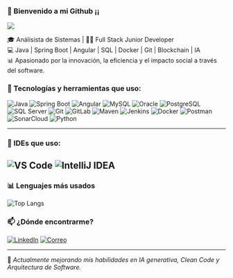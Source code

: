### 👋 Bienvenido a mi Github ¡¡

<img src="https://readme-typing-svg.demolab.com?font=Fira+Code&pause=1000&color=00F7FF&center=true&vCenter=true&width=435&lines=Welcome+to+my+GitHub!;Full+Stack+Developer;Java+%7C+Angular+%7C+SQL+%7C+Docker" />

🎓 Análisista de Sistemas | 👨‍💻 Full Stack Junior Developer  
💻 Java | Spring Boot | Angular | SQL | Docker | Git | Blockchain | IA  
📊 Apasionado por la innovación, la eficiencia y el impacto social a través del software.

### 🚀 Tecnologías y herramientas que uso:

![Java](https://img.shields.io/badge/Java-ED8B00?style=for-the-badge&logo=java&logoColor=white)
![Spring Boot](https://img.shields.io/badge/SpringBoot-6DB33F?style=for-the-badge&logo=springboot&logoColor=white)
![Angular](https://img.shields.io/badge/Angular-DD0031?style=for-the-badge&logo=angular&logoColor=white)
![MySQL](https://img.shields.io/badge/MySQL-005C84?style=for-the-badge&logo=mysql&logoColor=white)
![Oracle](https://img.shields.io/badge/Oracle-F80000?style=for-the-badge&logo=oracle&logoColor=white)
![PostgreSQL](https://img.shields.io/badge/PostgreSQL-336791?style=for-the-badge&logo=postgresql&logoColor=white)
![SQL Server](https://img.shields.io/badge/SQL%20Server-CC2927?style=for-the-badge&logo=microsoftsqlserver&logoColor=white)
![Git](https://img.shields.io/badge/Git-F05032?style=for-the-badge&logo=git&logoColor=white)
![GitLab](https://img.shields.io/badge/GitLab-FC6D26?style=for-the-badge&logo=gitlab&logoColor=white)
![Maven](https://img.shields.io/badge/Maven-C71A36?style=for-the-badge&logo=apachemaven&logoColor=white)
![Jenkins](https://img.shields.io/badge/Jenkins-D24939?style=for-the-badge&logo=jenkins&logoColor=white)
![Docker](https://img.shields.io/badge/Docker-2496ED?style=for-the-badge&logo=docker&logoColor=white)
![Postman](https://img.shields.io/badge/Postman-FF6C37?style=for-the-badge&logo=postman&logoColor=white)
![SonarCloud](https://img.shields.io/badge/SonarCloud-F3702A?style=for-the-badge&logo=sonarcloud&logoColor=white)
![Python](https://img.shields.io/badge/Python-3776AB?style=for-the-badge&logo=python&logoColor=white)

---

### 🧰 IDEs que uso:

![VS Code](https://img.shields.io/badge/VS_Code-007ACC?style=for-the-badge&logo=visualstudiocode&logoColor=white)
![IntelliJ IDEA](https://img.shields.io/badge/IntelliJ_IDEA-000000?style=for-the-badge&logo=intellijidea&logoColor=white)
---

### 📊 Lenguajes más usados

![Top Langs](https://github-readme-stats.vercel.app/api/top-langs/?username=sebastianpadin&layout=compact&langs_count=7&theme=github_dark)


### 📫 ¿Dónde encontrarme?

[![LinkedIn](https://img.shields.io/badge/LinkedIn-blue?style=flat&logo=linkedin)](https://www.linkedin.com/in/sebastian-padin-1b3a4835b/)
[![Correo](https://img.shields.io/badge/Gmail-D14836?style=flat&logo=gmail&logoColor=white)](mailto:padinsebastian145@gmail.com)

---

🚧 *Actualmente mejorando mis habilidades en IA generativa, Clean Code y Arquitectura de Software.*

